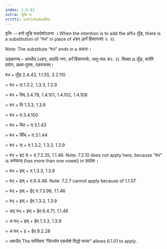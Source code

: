 ```yaml
---
index: 2.4.43
sutra: लुङि च
vritti: satishabodha
---
```



वृत्तिः -- हनो लुङि वधादेशोऽदन्तः । When the intention is to add the affix लुँङ्, there is a substitution of “वध” in place of √हन् (हनँ हिंसागत्योः २. २).

Note: The substitute “वध” ends in a अकारः।


उदाहरणम् – अवधीत् (√हन्, अदादि-गणः, हनँ हिंसागत्योः, धातु-पाठः #२. २). विवक्षा is लुँङ्, कर्तरि प्रयोगः, प्रथम-पुरुषः, एकवचनम्।


वध + लुँङ् 2.4.43, 1.1.55, 3.2.110

= वध + ल् 1.3.2, 1.3.3, 1.3.9

= वध + तिप् 3.4.78, 1.4.101, 1.4.102, 1.4.108

= वध + ति 1.3.3, 1.3.9

= वध + त् 3.4.100

= वध + च्लि + त् 3.1.43

= वध + सिँच् + त् 3.1.44

= वध + स् + त् 1.3.2, 1.3.3, 1.3.9

= वध + इट् स् + त् 7.2.35, 1.1.46. Note: 7.2.10 does not apply here, because “वध” is अनेकाच् (has more than one vowel) in उपदेशः।

= वध + इस् + त् 1.3.3, 1.3.9

= वध् + इस् + त् 6.4.48. Note: 7.2.7 cannot apply because of 1.1.57.

= वध् + इस् + ईट् त् 7.3.96, 1.1.46

= वध् + इस् + ईत् 1.3.3, 1.3.9

= अट् वध् + इस् + ईत् 6.4.71, 1.1.46

= अ वध् + इस् + ईत् 1.3.3, 1.3.9

= अ वध् + इ + ईत् 8.2.28

= अवधीत् The वार्त्तिकम् “सिज्लोप एकादेशे सिद्धो वाच्यः” allows 6.1.01 to apply.

